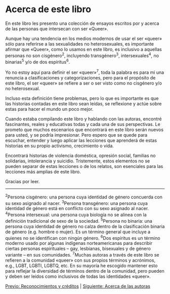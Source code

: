 # Acerca de este libro

En este libro les presento una colección de ensayos escritos por y acerca de
las personas que intersecan con ser «Queer».

Aunque hay una tendencia en los medios modernos de usar el ser «queer» sólo
para referirse a las sexualidades no heterosexuales, es importante afirmar que
«Queer», como lo usamos en este libro, es inclusivo a aquellas personas no
son cisgénero<sup>2</sup>, incluyendo transgénero<sup>3</sup>,
intersexuales<sup>4</sup>, no binarias<sup>5</sup> y/o de dos
espíritus<sup>6</sup>.

Yo no estoy aquí para definir el ser «queer»<sup>7</sup>, toda la palabra es
para mi una renuncia a clasificaciones y categorizaciones, pero para el
propósito de este libro, el ser «queer» se refiere a ser o ser visto como no
cisgénero y/o no heterosexual.

Incluso esta definición tiene problemas, pero lo que es importante es que las
historias contadas en este libro sean leídas, se reflexione y actúe sobre estas
para hacer el mundo un poco mejor.

Cuando estaba compilando este libro y hablando con las autoras, encontré
fascinantes, reales y educativas todas y cada una de sus perspectivas. Le
prometo que muchos escenarios que encontrará en este libro serán nuevos para
usted, y se podría impresionar. Pero espero que se quede para escuchar, entender
y luego aplicar las lecciones que aprenderá de estas historias en su propio
activismo, crecimiento o vida.

Encontrará historias de violencia doméstica, opresión social, familias no
solidarias, intolerancia y suicidio. Tristemente, estos elementos no se pueden
separar de estas lecciones o de los relatos, son esenciales para las lecciones
más amplias de este libro.

Gracias por leer.

***

<sup>2</sup>Persona cisgénero: una persona cuya identidad de género concuerda
con su sexo asignado al nacer.
<sup>3</sup>Persona transgénero: una persona cuya identidad de género está en
conflicto con su sexo asignado al nacer.
<sup>4</sup>Persona intersexual: una persona cuya biología no se alinea con la
definición tradicional de sexo de la sociedad.
<sup>5</sup>Persona no binaria: una persona cuya identidad de género no calza
dentro de la clasificación binaria de género (e.g. hombre o mujer). Es un
término general que incluye a quienes no se identifican con ningún género.
<sup>6</sup>Dos espíritus es un término moderno usado por algunas indígenas
norteamericanas para describir ciertas personas espirituales – gay, lesbianas,
bisexuales y de género variante – en sus comunidades.
<sup>7</sup>Muchas autoras a través de este libro se refieren a la comunidad
«queer» con sus propios términos y acrónimos, e.g., LGBT, LGBTI, LGBTQ, etc.
En su mayoría he escogido mantener esto para reflejar la diversidad de términos
dentro de la comunidad, pero pueden y deben ser leídos como inclusivos de todas
las identidades «queer».

[Previo: Reconocimientos y créditos](reconocimientos-creditos.md) | [Siguiente: Acerca de las autoras](acerca-de-autoras.md)